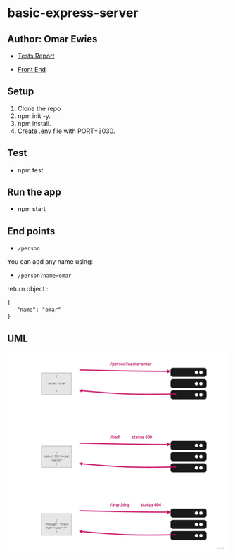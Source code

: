 # basic-express-server


## Author: Omar Ewies
* [Tests Report](https://github.com/oebitw/basic-express-server/actions)

* [Front End](https://oebitw-basic-express-server.herokuapp.com/)

## Setup

1) Clone the repo
2) npm init -y.
3) npm install.
4) Create .env file with PORT=3030.

## Test
* npm test


## Run the app
* npm start

## End points

* `/person`

You can add any name using:
* `/person?name=omar`

return object :
```
{
   "name": "omar"
}
```

## UML

![](./img/uml.jpg)

